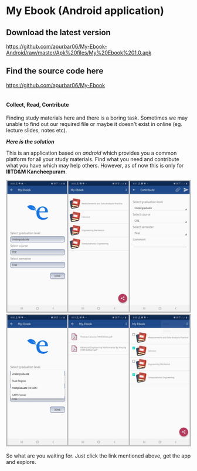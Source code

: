 # My Ebook (Android application)

## Download the latest version
https://github.com/apurbar06/My-Ebook-Android/raw/master/Apk%20files/My%20Ebook%201.0.apk

## Find the source code here
https://github.com/apurbar06/My-Ebook
<br/><br/>


#### Collect, Read, Contribute
Finding study materials here and there is a boring task. Sometimes we may unable to find out our required file or maybe it doesn't exist in online (eg. lecture slides, notes etc).

***Here is the solution***

This is an application based on *android* which provides you a common platform for all your study materials. Find what you need and contribute what you have which may help others. However, as of now this is only for **IIITD&M Kancheepuram**.




<img src = "Images/First Image.jpg" width=800>

<img src = "Images/Second image.jpg" width=800>




So what are you waiting for. Just click the link mentioned above, get the app and explore. 
